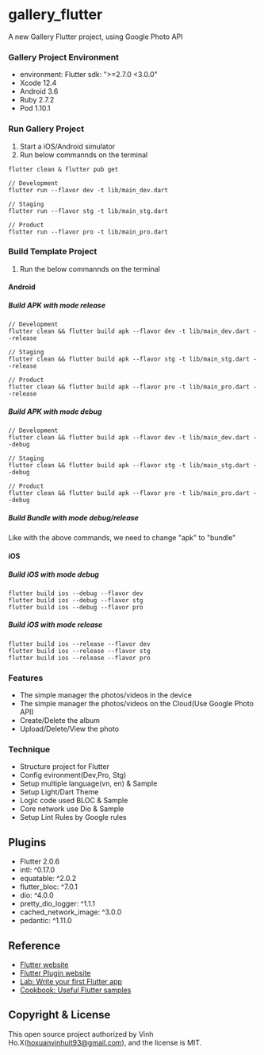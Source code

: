 # gallery_flutter

A new Gallery Flutter project, using Google Photo API

### Gallery Project Environment

- environment:
    Flutter sdk: ">=2.7.0 <3.0.0"
- Xcode 12.4
- Android 3.6
- Ruby 2.7.2
- Pod 1.10.1

### Run Gallery Project

1. Start a iOS/Android simulator
2. Run below commannds on the terminal
```
flutter clean & flutter pub get

// Development
flutter run --flavor dev -t lib/main_dev.dart

// Staging
flutter run --flavor stg -t lib/main_stg.dart

// Product
flutter run --flavor pro -t lib/main_pro.dart

```

### Build Template Project

1. Run the below commannds on the terminal

#### Android
##### Build APK with mode release

```
// Development
flutter clean && flutter build apk --flavor dev -t lib/main_dev.dart --release

// Staging
flutter clean && flutter build apk --flavor stg -t lib/main_stg.dart --release

// Product
flutter clean && flutter build apk --flavor pro -t lib/main_pro.dart --release
```

##### Build APK with mode debug

```
// Development
flutter clean && flutter build apk --flavor dev -t lib/main_dev.dart --debug

// Staging
flutter clean && flutter build apk --flavor stg -t lib/main_stg.dart --debug

// Product
flutter clean && flutter build apk --flavor pro -t lib/main_pro.dart --debug
```

##### Build Bundle with mode debug/release

Like with the above commands, we need to change "apk" to "bundle"

#### iOS

##### Build iOS with mode debug

```
flutter build ios --debug --flavor dev
flutter build ios --debug --flavor stg
flutter build ios --debug --flavor pro
```

##### Build iOS with mode release

```
flutter build ios --release --flavor dev
flutter build ios --release --flavor stg
flutter build ios --release --flavor pro
```

### Features
- The simple manager the photos/videos in the device
- The simple manager the photos/videos on the Cloud(Use Google Photo API)
- Create/Delete the album   
- Upload/Delete/View the photo

### Technique
- Structure project for Flutter
- Config evironment(Dev,Pro, Stg)
- Setup multiple language(vn, en) & Sample
- Setup Light/Dart Theme
- Logic code used BLOC & Sample
- Core network use Dio & Sample
- Setup Lint Rules by Google rules

## Plugins

- Flutter 2.0.6
- intl: ^0.17.0
- equatable: ^2.0.2
- flutter_bloc: ^7.0.1
- dio: ^4.0.0
- pretty_dio_logger: ^1.1.1
- cached_network_image: ^3.0.0
- pedantic: ^1.11.0

## Reference
- [Flutter website](https://flutter.dev/)
- [Flutter Plugin website](https://pub.dev/)
- [Lab: Write your first Flutter app](https://flutter.dev/docs/get-started/codelab)
- [Cookbook: Useful Flutter samples](https://flutter.dev/docs/cookbook)

## Copyright & License

This open source project authorized by Vinh Ho.X(hoxuanvinhuit93@gmail.com), and the license is MIT.